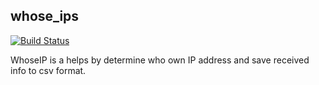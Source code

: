 ## whose_ips

[![Build Status](https://travis-ci.com/Operator2024/whose_ips.svg?branch=master)](https://travis-ci.com/Operator2024/whose_ips)

WhoseIP is a helps by determine who own IP address and
save received info to csv format.

